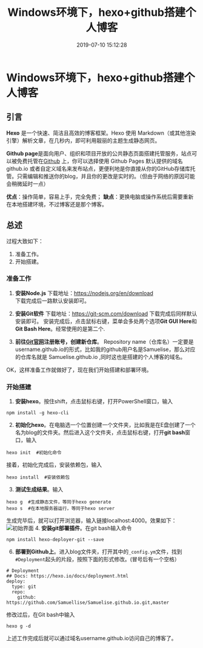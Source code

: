 ﻿---
title: Windows环境下，hexo+github搭建个人博客
date: 2019-07-10 15:12:28
tags:
 hexo、github、个人博客
---

# Windows环境下，hexo+github搭建个人博客
## 引言
**Hexo** 是一个快速、简洁且高效的博客框架。Hexo 使用 Markdown（或其他渲染引擎）解析文章，在几秒内，即可利用靓丽的主题生成静态网页。

**Github page**是面向用户、组织和项目开放的公共静态页面搭建托管服务，站点可以被免费托管在[Github](https://github.com/) 上，你可以选择使用 Github Pages 默认提供的域名 github.io 或者自定义域名来发布站点，更便利地是你直接从你的GitHub存储库托管。只需编辑和推送你的blog，并且你的更改是实时的。（但由于网络的原因可能会稍微延时一点）

**优点**：操作简单，容易上手，完全免费；
**缺点**：更换电脑或操作系统后需要重新在本地搭建环境，不过博客还是那个博客。

## 总述
过程大致如下：

 1. 准备工作。
 2. 开始搭建。


### 准备工作

 1. **安装Node.js** 下载地址：https://nodejs.org/en/download  
 下载完成后一路默认安装即可。
 3. **安装Git软件** 下载地址：https://git-scm.com/download 
     下载完成后同样默认安装即可。
    安装完成后，点击鼠标右键，菜单会多处两个选项**Git GUI Here**和**Git Bash Here**。经常使用的是第二个.
    
3. **前往[Git官网](https://github.com)注册账号，创建新仓库**。
Repository name（仓库名）一定要是username.github.io的形式，比如我的github用户名是Samuelise，那么对应的仓库名就是 Samuelise.github.io ,同时这也是搭建的个人博客的域名。

OK，这样准备工作就做好了，现在我们开始搭建和部署环境。

### 开始搭建

 1. **安装hexo**。按住shift，点击鼠标右键，打开PowerShell窗口，输入

```
npm install -g hexo-cli
```

2. **初始化hexo**。在电脑选一个位置创建一个文件夹，比如我是在E盘创建了一个名为blog的文件夹。然后进入这个文件夹，点击鼠标右键，打开**git bash**窗口，输入

```
hexo init  #初始化命令
```

  接着，初始化完成后，安装依赖包，输入

```
hexo install  #安装依赖包
```

3. **测试生成结果**。输入

```
hexo g  #生成静态文件，等同于hexo generate
hexo s  #在本地服务器运行，等同于hexo server
```
生成完毕后，就可以打开浏览器，输入链接localhost:4000。效果如下： ![初始界面](https://img-blog.csdnimg.cn/20190710104408107.PNG?x-oss-process=image/watermark,type_ZmFuZ3poZW5naGVpdGk,shadow_10,text_aHR0cHM6Ly9ibG9nLmNzZG4ubmV0L3FxXzQ0MDY0NDAw,size_16,color_FFFFFF,t_70)  4. **安装git部署插件**。在git bash输入命令

```
npm install hexo-deployer-git --save
```

6. **部署到Github上**。进入blog文件夹，打开其中的`_config.ym`文件，找到`#Deployment`起头的片段，按照下面的形式修改。(冒号后有一个空格）

```
# Deployment
## Docs: https://hexo.io/docs/deployment.html
deploy:
  type: git
  repo:
    github: https://github.com/Samuellise/Samuelise.github.io.git,master
```
修改过后，在Git bash中输入

```
hexo g -d
```

上述工作完成后就可以通过域名username.github.io访问自己的博客了。



